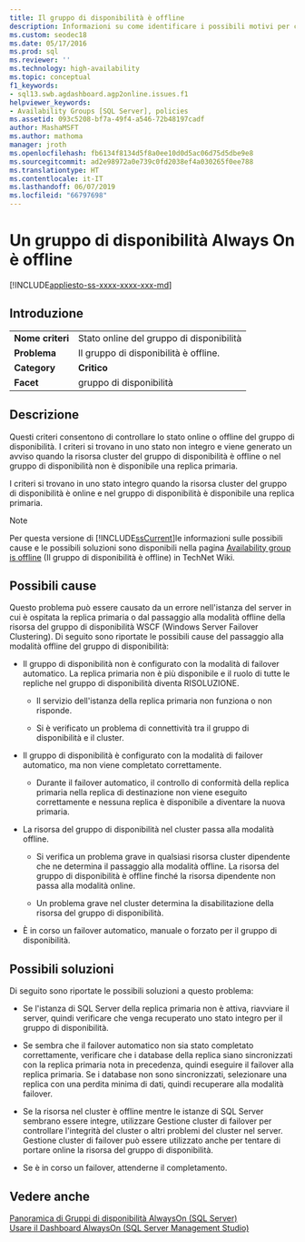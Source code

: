 ```yaml
---
title: Il gruppo di disponibilità è offline
description: Informazioni su come identificare i possibili motivi per cui un gruppo di disponibilità Always On è offline.
ms.custom: seodec18
ms.date: 05/17/2016
ms.prod: sql
ms.reviewer: ''
ms.technology: high-availability
ms.topic: conceptual
f1_keywords:
- sql13.swb.agdashboard.agp2online.issues.f1
helpviewer_keywords:
- Availability Groups [SQL Server], policies
ms.assetid: 093c5208-bf7a-49f4-a546-72b48197cadf
author: MashaMSFT
ms.author: mathoma
manager: jroth
ms.openlocfilehash: fb6134f8134d5f8a0ee10d0d5ac06d75d5dbe9e8
ms.sourcegitcommit: ad2e98972a0e739c0fd2038ef4a030265f0ee788
ms.translationtype: HT
ms.contentlocale: it-IT
ms.lasthandoff: 06/07/2019
ms.locfileid: "66797698"
---
```

# <a name="always-on-availability-group-is-offline"></a>Un gruppo di disponibilità Always On è offline
[!INCLUDE[appliesto-ss-xxxx-xxxx-xxx-md](../../../includes/appliesto-ss-xxxx-xxxx-xxx-md.md)]
    
## <a name="introduction"></a>Introduzione  
  
|||  
|-|-|  
|**Nome criteri**|Stato online del gruppo di disponibilità|  
|**Problema**|Il gruppo di disponibilità è offline.|  
|**Category**|**Critico**|  
|**Facet**|gruppo di disponibilità|  
  
## <a name="description"></a>Descrizione  
 Questi criteri consentono di controllare lo stato online o offline del gruppo di disponibilità. I criteri si trovano in uno stato non integro e viene generato un avviso quando la risorsa cluster del gruppo di disponibilità è offline o nel gruppo di disponibilità non è disponibile una replica primaria.  
  
 I criteri si trovano in uno stato integro quando la risorsa cluster del gruppo di disponibilità è online e nel gruppo di disponibilità è disponibile una replica primaria.  
  
> [!NOTE]  
>  Per questa versione di [!INCLUDE[ssCurrent](../../../includes/sscurrent-md.md)]le informazioni sulle possibili cause e le possibili soluzioni sono disponibili nella pagina [Availability group is offline](https://go.microsoft.com/fwlink/p/?LinkId=220850) (Il gruppo di disponibilità è offline) in TechNet Wiki.  
  
## <a name="possible-causes"></a>Possibili cause  
 Questo problema può essere causato da un errore nell'istanza del server in cui è ospitata la replica primaria o dal passaggio alla modalità offline della risorsa del gruppo di disponibilità WSCF (Windows Server Failover Clustering). Di seguito sono riportate le possibili cause del passaggio alla modalità offline del gruppo di disponibilità:  
  
-   Il gruppo di disponibilità non è configurato con la modalità di failover automatico. La replica primaria non è più disponibile e il ruolo di tutte le repliche nel gruppo di disponibilità diventa RISOLUZIONE.  
  
    -   Il servizio dell'istanza della replica primaria non funziona o non risponde.  
  
    -   Si è verificato un problema di connettività tra il gruppo di disponibilità e il cluster.  
  
-   Il gruppo di disponibilità è configurato con la modalità di failover automatico, ma non viene completato correttamente.  
  
    -   Durante il failover automatico, il controllo di conformità della replica primaria nella replica di destinazione non viene eseguito correttamente e nessuna replica è disponibile a diventare la nuova primaria.  
  
-   La risorsa del gruppo di disponibilità nel cluster passa alla modalità offline.  
  
    -   Si verifica un problema grave in qualsiasi risorsa cluster dipendente che ne determina il passaggio alla modalità offline. La risorsa del gruppo di disponibilità è offline finché la risorsa dipendente non passa alla modalità online.  
  
    -   Un problema grave nel cluster determina la disabilitazione della risorsa del gruppo di disponibilità.  
  
-   È in corso un failover automatico, manuale o forzato per il gruppo di disponibilità.  
  
## <a name="possible-solutions"></a>Possibili soluzioni  
 Di seguito sono riportate le possibili soluzioni a questo problema:  
  
-   Se l'istanza di SQL Server della replica primaria non è attiva, riavviare il server, quindi verificare che venga recuperato uno stato integro per il gruppo di disponibilità.  
  
-   Se sembra che il failover automatico non sia stato completato correttamente, verificare che i database della replica siano sincronizzati con la replica primaria nota in precedenza, quindi eseguire il failover alla replica primaria. Se i database non sono sincronizzati, selezionare una replica con una perdita minima di dati, quindi recuperare alla modalità failover.  
  
-   Se la risorsa nel cluster è offline mentre le istanze di SQL Server sembrano essere integre, utilizzare Gestione cluster di failover per controllare l'integrità del cluster o altri problemi del cluster nel server. Gestione cluster di failover può essere utilizzato anche per tentare di portare online la risorsa del gruppo di disponibilità.  
  
-   Se è in corso un failover, attenderne il completamento.  
  
## <a name="see-also"></a>Vedere anche  
 [Panoramica di Gruppi di disponibilità AlwaysOn &#40;SQL Server&#41;](../../../database-engine/availability-groups/windows/overview-of-always-on-availability-groups-sql-server.md)   
 [Usare il Dashboard AlwaysOn &#40;SQL Server Management Studio&#41;](../../../database-engine/availability-groups/windows/use-the-always-on-dashboard-sql-server-management-studio.md)  
  
  
